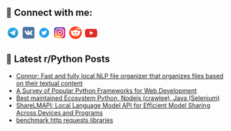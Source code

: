 ## 🔎 Connect with me:
[<img src="https://github.com/bullbesh/bullbesh/blob/main/images/Telegram.png" width="32" height="32" />](https://t.me/bullbesh)
[<img src="https://github.com/bullbesh/bullbesh/blob/main/images/VK.png" width="32" height="32" />](https://vk.com/bullbesh)
[<img src="https://github.com/bullbesh/bullbesh/blob/main/images/Twitter.png" width="32" height="32" />](https://twitter.com/bullbesh1)
[<img src="https://github.com/bullbesh/bullbesh/blob/main/images/Instagram.png" width="32" height="32" />](https://www.instagram.com/bullbesh)
[<img src="https://github.com/bullbesh/bullbesh/blob/main/images/Reddit.png" width="32" height="32" />](https://www.reddit.com/user/bullbesh)
[<img src="https://github.com/bullbesh/bullbesh/blob/main/images/YouTube.png" width="32" height="32" />](https://www.youtube.com/channel/UCtfjRs6uzgq5mfm8S06WTcg)

## 📕 Latest r/Python Posts
<!-- BLOG-POST-LIST:START -->
- [Connor: Fast and fully local NLP file organizer that organizes files based on their textual content](https://www.reddit.com/r/Python/comments/1fohm7y/connor_fast_and_fully_local_nlp_file_organizer/)
- [A Survey of Popular Python Frameworks for Web Development](https://www.reddit.com/r/Python/comments/1foh0cu/a_survey_of_popular_python_frameworks_for_web/)
- [Best maintained Ecosystem Python, Nodejs &lpar;crawlee&rpar;, Java &lpar;Selenium&rpar;](https://www.reddit.com/r/Python/comments/1fogfrm/best_maintained_ecosystem_python_nodejs_crawlee/)
- [ShareLMAPI: Local Language Model API for Efficient Model Sharing Across Devices and Programs](https://www.reddit.com/r/Python/comments/1foch4h/sharelmapi_local_language_model_api_for_efficient/)
- [benchmark http requests libraries](https://www.reddit.com/r/Python/comments/1fo1hd2/benchmark_http_requests_libraries/)
<!-- BLOG-POST-LIST:END -->
